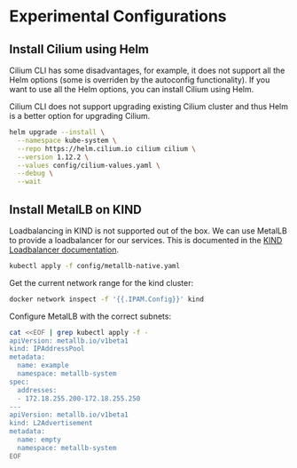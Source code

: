 # Experimental Configurations

## Install Cilium using Helm

Cilium CLI has some disadvantages, for example, it does not support all the Helm
options (some is overriden by the autoconfig functionality). If you want to use
all the Helm options, you can install Cilium using Helm.

Cilium CLI does not support upgrading existing Cilium cluster and thus Helm is a
better option for upgrading Cilium.

```bash
helm upgrade --install \
  --namespace kube-system \
  --repo https://helm.cilium.io cilium cilium \
  --version 1.12.2 \
  --values config/cilium-values.yaml \
  --debug \
  --wait
```

## Install MetalLB on KIND

Loadbalancing in KIND is not supported out of the box. We can use MetalLB to
provide a loadbalancer for our services. This is documented in the [KIND
Loadbalancer documentation][kind-lb-docs].

[kind-lb-docs]: https://kind.sigs.k8s.io/docs/user/loadbalancer/

```bash
kubectl apply -f config/metallb-native.yaml
```

Get the current network range for the kind cluster:

```bash
docker network inspect -f '{{.IPAM.Config}}' kind
```

Configure MetalLB with the correct subnets:

```bash
cat <<EOF | grep kubectl apply -f -
apiVersion: metallb.io/v1beta1
kind: IPAddressPool
metadata:
  name: example
  namespace: metallb-system
spec:
  addresses:
  - 172.18.255.200-172.18.255.250
---
apiVersion: metallb.io/v1beta1
kind: L2Advertisement
metadata:
  name: empty
  namespace: metallb-system
EOF
```

